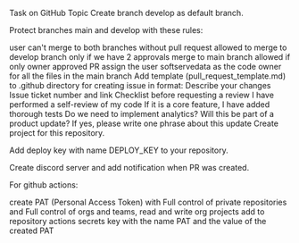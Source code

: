 Task on GitHub Topic
Create branch develop as default branch.

Protect branches main and develop with these rules:

user can't merge to both branches without pull request
allowed to merge to develop branch only if we have 2 approvals
merge to main branch allowed if only owner approved PR
assign the user softservedata as the code owner for all the files in the main branch
Add template (pull_request_template.md) to .github directory for creating issue in format:
Describe your changes
Issue ticket number and link
Checklist before requesting a review
 I have performed a self-review of my code
 If it is a core feature, I have added thorough tests
 Do we need to implement analytics?
 Will this be part of a product update? If yes, please write one phrase about this update
Create project for this repository.

Add deploy key with name DEPLOY_KEY to your repository.

Create discord server and add notification when PR was created.

For github actions:

create PAT (Personal Access Token) with Full control of private repositories and Full control of orgs and teams, read and write org projects
add to repository actions secrets key with the name PAT and the value of the created PAT

